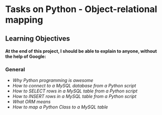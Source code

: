 # Tasks on Python - Object-relational mapping

## Learning Objectives

#### At the end of this project, I should be able to explain to anyone, without the help of Google:

### General

* *Why Python programming is awesome*
* *How to connect to a MySQL database from a Python script*
* *How to SELECT rows in a MySQL table from a Python script*
* *How to INSERT rows in a MySQL table from a Python script*
* *What ORM means*
* *How to map a Python Class to a MySQL table*

